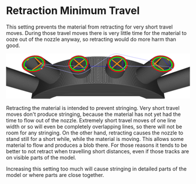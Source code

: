 Retraction Minimum Travel
====
This setting prevents the material from retracting for very short travel moves. During those travel moves there is very little time for the material to ooze out of the nozzle anyway, so retracting would do more harm than good.

<!--screenshot {
"image_path": "retraction_min_travel.png",
"models": [{"script": "spike_curve.scad"}],
"camera_position": [0, -31, 79],
"structures": ["travels", "helpers", "shell", "infill", "starts"],
"settings": {"retraction_min_travel": 12},
"minimum_layer": 303,
"layer": 550,
"line": 337,
"colours": 64
}-->
![The shortest travel move in the middle is not retracted](../images/retraction_min_travel.png)

Retracting the material is intended to prevent stringing. Very short travel moves don't produce stringing, because the material has not yet had the time to flow out of the nozzle. Extremely short travel moves of one line width or so will even be completely overlapping lines, so there will not be room for any stringing. On the other hand, retracting causes the nozzle to stand still for a short while, while the material is moving. This allows some material to flow and produces a blob there. For those reasons it tends to be better to not retract when travelling short distances, even if those tracks are on visible parts of the model.

Increasing this setting too much will cause stringing in detailed parts of the model or where parts are close together.